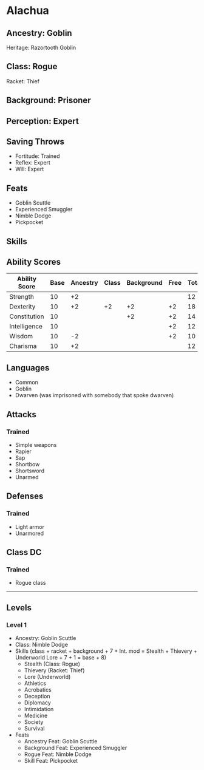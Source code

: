 # Alachua

## Ancestry: Goblin

Heritage: Razortooth Goblin

## Class: Rogue

Racket: Thief

## Background: Prisoner

## Perception: Expert

## Saving Throws

- Fortitude: Trained
- Reflex: Expert
- Will: Expert

## Feats

- Goblin Scuttle
- Experienced Smuggler
- Nimble Dodge
- Pickpocket

## Skills

## Ability Scores

| Ability Score | Base | Ancestry | Class | Background | Free | Total |
| ------------- | ---- | -------- | ----- | ---------- | ---- | ----- |
| Strength      | 10   | +2       |       |            |      | 12    |
| Dexterity     | 10   | +2       | +2    | +2         | +2   | 18    |
| Constitution  | 10   |          |       | +2         | +2   | 14    |
| Intelligence  | 10   |          |       |            | +2   | 12    |
| Wisdom        | 10   | -2       |       |            | +2   | 10    |
| Charisma      | 10   | +2       |       |            |      | 12    |

## Languages

- Common
- Goblin
- Dwarven (was imprisoned with somebody that spoke dwarven)

## Attacks

### Trained

- Simple weapons
- Rapier
- Sap
- Shortbow
- Shortsword
- Unarmed

## Defenses

### Trained

- Light armor
- Unarmored

## Class DC

### Trained 

- Rogue class

---

## Levels

### Level 1

- Ancestry: Goblin Scuttle
- Class: Nimble Dodge
- Skills (class + racket + background + 7 + Int. mod = Stealth + Thievery + Underworld Lore + 7 + 1 = base + 8) 
   - Stealth (Class: Rogue)
   - Thievery (Racket: Thief)
   - Lore (Underworld)
   - Athletics
   - Acrobatics
   - Deception
   - Diplomacy
   - Intimidation
   - Medicine
   - Society
   - Survival
- Feats
   - Ancestry Feat: Goblin Scuttle
   - Background Feat: Experienced Smuggler
   - Rogue Feat: Nimble Dodge
   - Skill Feat: Pickpocket
